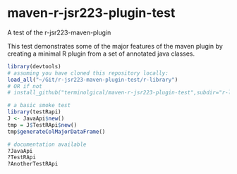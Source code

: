 # maven-r-jsr223-plugin-test

A test of the r-jsr223-maven-plugin

This test demonstrates some of the major features of the maven plugin by creating a minimal
R plugin from a set of annotated java classes.

```R
library(devtools)
# assuming you have cloned this repository locally:
load_all("~/Git/r-jsr223-maven-plugin-test/r-library")
# OR if not
# install_github("terminolgical/maven-r-jsr223-plugin-test",subdir="r-library")

# a basic smoke test
library(testRapi)
J <- JavaApi$new()
tmp = J$TestRApi$new()
tmp$generateColMajorDataFrame()

# documentation available
?JavaApi
?TestRApi
?AnotherTestRApi
```


